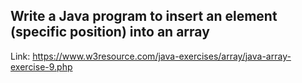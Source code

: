 ## Write a Java program to insert an element (specific position) into an array

Link: https://www.w3resource.com/java-exercises/array/java-array-exercise-9.php
